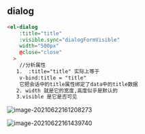 ## dialog

```html
<el-dialog
    :title="title"
    :visible.sync="dialogFormVisible"
    width="500px"
    @close="close"
  >
    //分析属性
   1.  :title="title" 实际上等于
    v-bind:title = "title"
    它把会话中的title属性绑定了data中的title数据
   2. width 就是它的宽度,高度似乎是默认的
   3.visible 是它是否可见
```

![image-20210622161208273](C:\Users\inui\AppData\Roaming\Typora\typora-user-images\image-20210622161208273.png)

![image-20210622161439740](C:\Users\inui\AppData\Roaming\Typora\typora-user-images\image-20210622161439740.png)